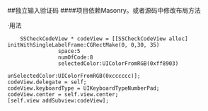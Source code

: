 ##独立输入验证码
####项目依赖Masonry。或者源码中修改布局方法

·用法

        SSCheckCodeView * codeView = [[SSCheckCodeView alloc] initWithSingleLabelFrame:CGRectMake(0, 0,30, 35)
                    space:5
                    numOfCode:8
                    selectedColor:UIColorFromRGB(0xff8903)
                                  unSelectedColor:UIColorFromRGB(0xcccccc)];
    codeView.delegate = self;
    codeView.keyboardType = UIKeyboardTypeNumberPad;
    codeView.center = self.view.center;
    [self.view addSubview:codeView];
    
